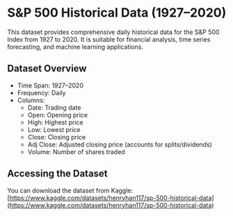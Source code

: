 # S&P 500 Historical Data (1927–2020)

This dataset provides comprehensive daily historical data for the S&P 500 Index from 1927 to 2020. It is suitable for financial analysis, time series forecasting, and machine learning applications.

## Dataset Overview

- Time Span: 1927–2020
- Frequency: Daily
- Columns:
  - Date: Trading date
  - Open: Opening price
  - High: Highest price
  - Low: Lowest price
  - Close: Closing price
  - Adj Close: Adjusted closing price (accounts for splits/dividends)
  - Volume: Number of shares traded

## Accessing the Dataset

You can download the dataset from Kaggle:  
[https://www.kaggle.com/datasets/henryhan117/sp-500-historical-data](https://www.kaggle.com/datasets/henryhan117/sp-500-historical-data)

